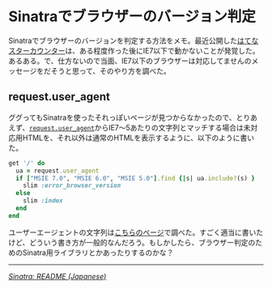 # Sinatraでブラウザーのバージョン判定


Sinatraでブラウザーのバージョンを判定する方法をメモ。最近公開した[はてなスターカウンター](http://hatenastar.heroku.com/)は、ある程度作った後にIE7以下で動かないことが発覚した。あるある。で、仕方ないので当面、IE7以下のブラウザーは対応してませんのメッセージをだそうと思って、そのやり方を調べた。

<!-- READMORE -->


## request.user_agent

ググってもSinatraを使ったそれっぽいページが見つからなかったので、とりあえず、[`request.user_agent`](http://www.sinatrarb.com/intro-jp.html#%E3%83%AA%E3%82%AF%E3%82%A8%E3%82%B9%E3%83%88%E3%82%AA%E3%83%96%E3%82%B8%E3%82%A7%E3%82%AF%E3%83%88%E3%81%B8%E3%81%AE%E3%82%A2%E3%82%AF%E3%82%BB%E3%82%B9)からIE7～5あたりの文字列とマッチする場合は未対応用HTMLを、それ以外は通常のHTMLを表示するように、以下のように書いた。

~~~ ruby
get '/' do
  ua = request.user_agent
  if ["MSIE 7.0", "MSIE 6.0", "MSIE 5.0"].find {|s| ua.include?(s) }
    slim :error_browser_version
  else
    slim :index
  end
end
~~~

ユーザーエージェントの文字列は[こちらのページ](http://www.openspc2.org/userAgent/)で調べた。すごく適当に書いたけど、どういう書き方が一般的なんだろう。もしかしたら、ブラウザー判定のためのSinatra用ライブラリとかあったりするのかな？

---

<cite>[Sinatra: README (Japanese)](http://www.sinatrarb.com/intro-jp.html#%E3%83%AA%E3%82%AF%E3%82%A8%E3%82%B9%E3%83%88%E3%82%AA%E3%83%96%E3%82%B8%E3%82%A7%E3%82%AF%E3%83%88%E3%81%B8%E3%81%AE%E3%82%A2%E3%82%AF%E3%82%BB%E3%82%B9)</cite>
